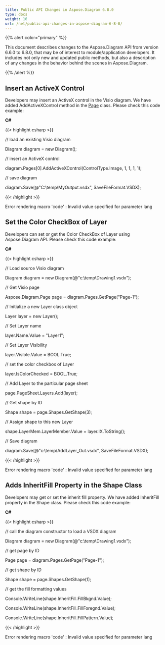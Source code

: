 ```yaml
---
title: Public API Changes in Aspose.Diagram 6.8.0
type: docs
weight: 10
url: /net/public-api-changes-in-aspose-diagram-6-8-0/
---
```


{{% alert color="primary" %}} 

This document describes changes to the Aspose.Diagram API from version 6.6.0 to 6.8.0, that may be of interest to module/application developers. It includes not only new and updated public methods, but also a description of any changes in the behavior behind the scenes in Aspose.Diagram.

{{% /alert %}} 
## **Insert an ActiveX Control**
Developers may insert an ActiveX control in the Visio diagram. We have added AddActiveXControl method in the [Page](http://www.aspose.com/api/net/diagram/aspose.diagram/page) class. Please check this code example:

**C#**

{{< highlight csharp >}}

 // load an existing Visio diagram

Diagram diagram = new Diagram();

// insert an ActiveX control

diagram.Pages[0].AddActiveXControl(ControlType.Image, 1, 1, 1, 1);

// save diagram

diagram.Save(@"C:\temp\MyOutput.vsdx", SaveFileFormat.VSDX);

{{< /highlight >}}

Error rendering macro 'code' : Invalid value specified for parameter lang
## **Set the Color CheckBox of Layer**
Developers can set or get the Color CheckBox of Layer using Aspose.Diagram API. Please check this code example:

**C#**

{{< highlight csharp >}}

 // Load source Visio diagram

Diagram diagram = new Diagram(@"c:\temp\Drawing1.vsdx");

// Get Visio page

Aspose.Diagram.Page page = diagram.Pages.GetPage("Page-1");

// Initialize a new Layer class object

Layer layer = new Layer();

// Set Layer name

layer.Name.Value = "Layer1";

// Set Layer Visibility

layer.Visible.Value = BOOL.True;

// set the color checkbox of Layer

layer.IsColorChecked = BOOL.True;

// Add Layer to the particular page sheet

page.PageSheet.Layers.Add(layer);

// Get shape by ID

Shape shape = page.Shapes.GetShape(3);

// Assign shape to this new Layer

shape.LayerMem.LayerMember.Value = layer.IX.ToString();

// Save diagram

diagram.Save(@"c:\temp\AddLayer_Out.vsdx", SaveFileFormat.VSDX);

{{< /highlight >}}

Error rendering macro 'code' : Invalid value specified for parameter lang
## **Adds InheritFill Property in the Shape Class**
Developers may get or set the inherit fill property. We have added InheritFill property in the Shape class. Please check this code example:

**C#**

{{< highlight csharp >}}

 // call the diagram constructor to load a VSDX diagram

Diagram diagram = new Diagram(@"c:\temp\Drawing1.vsdx");

// get page by ID

Page page = diagram.Pages.GetPage("Page-1");

// get shape by ID

Shape shape = page.Shapes.GetShape(1);

// get the fill formatting values

Console.WriteLine(shape.InheritFill.FillBkgnd.Value);

Console.WriteLine(shape.InheritFill.FillForegnd.Value);

Console.WriteLine(shape.InheritFill.FillPattern.Value);

{{< /highlight >}}

Error rendering macro 'code' : Invalid value specified for parameter lang
